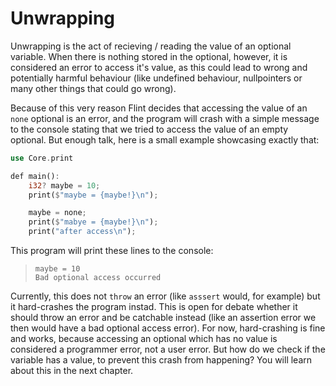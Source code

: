 # Unwrapping

Unwrapping is the act of recieving / reading the value of an optional variable. When there is nothing stored in the optional, however, it is considered an error to access it's value, as this could lead to wrong and potentially harmful behaviour (like undefined behaviour, nullpointers or many other things that could go wrong).

Because of this very reason Flint decides that accessing the value of an `none` optional is an error, and the program will crash with a simple message to the console stating that we tried to access the value of an empty optional. But enough talk, here is a small example showcasing exactly that:

```rs
use Core.print

def main():
    i32? maybe = 10;
    print($"maybe = {maybe!}\n");

    maybe = none;
    print($"mabye = {maybe!}\n");
    print("after access\n");
```

This program will print these lines to the console:

> ```
> maybe = 10
> Bad optional access occurred
> ```

Currently, this does not `throw` an error (like `asssert` would, for example) but it hard-crashes the program instad. This is open for debate whether it should throw an error and be catchable instead (like an assertion error we then would have a bad optional access error). For now, hard-crashing is fine and works, because accessing an optional which has no value is considered a programmer error, not a user error. But how do we check if the variable has a value, to prevent this crash from happening? You will learn about this in the next chapter.
